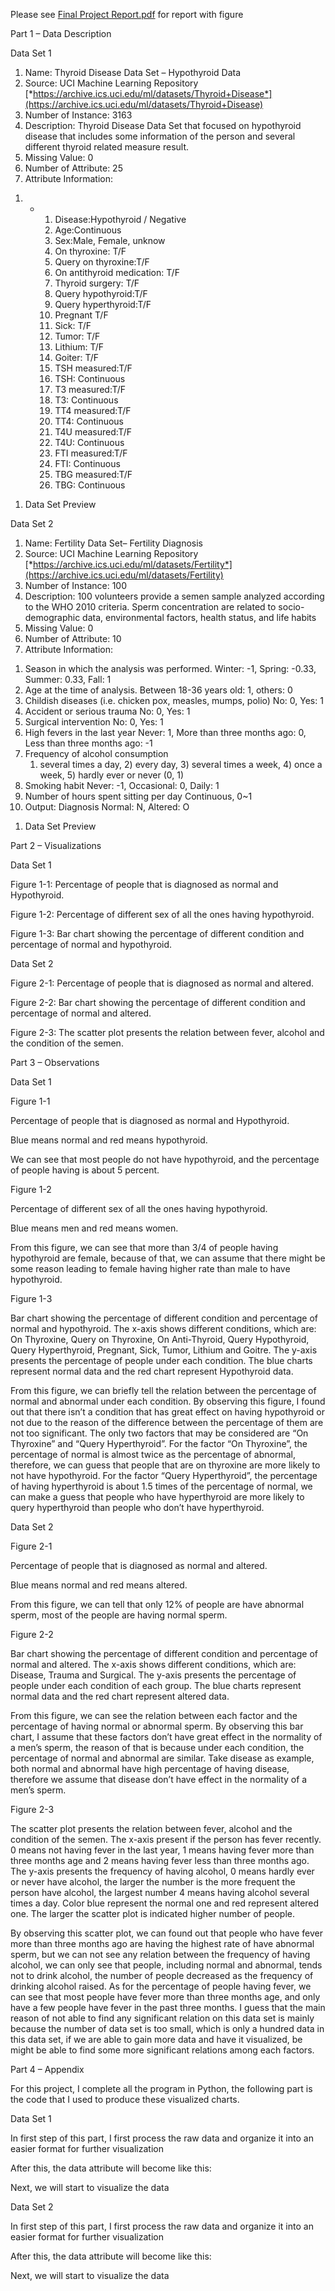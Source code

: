 Please see [Final Project Report.pdf](https://github.com/Jeffreyhung/UPitts_InformationVisualization/blob/master/Final%20Project%20Report.pdf)  for report with figure

Part 1 – Data Description

<span id="anchor"></span>Data Set 1

1.  Name: Thyroid Disease Data Set – Hypothyroid Data
2.  Source: UCI Machine Learning Repository
    [*https://archive.ics.uci.edu/ml/datasets/Thyroid+Disease*](https://archive.ics.uci.edu/ml/datasets/Thyroid+Disease)
3.  Number of Instance: 3163
4.  Description: Thyroid Disease Data Set that focused on hypothyroid disease that includes some information of the person and several different thyroid related measure result.
5.  Missing Value: 0
6.  Number of Attribute: 25
7.  Attribute Information:

<!-- -->

1.  -   1.  Disease:Hypothyroid / Negative
        2.  Age:Continuous
        3.  Sex:Male, Female, unknow
        4.  On thyroxine: T/F
        5.  Query on thyroxine:T/F
        6.  On antithyroid medication: T/F
        7.  Thyroid surgery: T/F
        8.  Query hypothyroid:T/F
        9.  Query hyperthyroid:T/F
        10. Pregnant T/F
        11. Sick: T/F
        12. Tumor: T/F
        13. Lithium: T/F
        14. Goiter: T/F
        15. TSH measured:T/F
        16. TSH: Continuous
        17. T3 measured:T/F
        18. T3: Continuous
        19. TT4 measured:T/F
        20. TT4: Continuous
        21. T4U measured:T/F
        22. T4U: Continuous
        23. FTI measured:T/F
        24. FTI: Continuous
        25. TBG measured:T/F
        26. TBG: Continuous

<!-- -->

1.  Data Set Preview

Data Set 2

1.  Name: Fertility Data Set– Fertility Diagnosis
2.  Source: UCI Machine Learning Repository
    [*https://archive.ics.uci.edu/ml/datasets/Fertility*](https://archive.ics.uci.edu/ml/datasets/Fertility)
3.  Number of Instance: 100
4.  Description: 100 volunteers provide a semen sample analyzed according to the WHO 2010 criteria. Sperm concentration are related to socio-demographic data, environmental factors, health status, and life habits
5.  Missing Value: 0
6.  Number of Attribute: 10
7.  Attribute Information:

<!-- -->

1.  Season in which the analysis was performed.
    Winter: -1, Spring: -0.33, Summer: 0.33, Fall: 1
2.  Age at the time of analysis.
    Between 18-36 years old: 1, others: 0
3.  Childish diseases (i.e. chicken pox, measles, mumps, polio)
    No: 0, Yes: 1
4.  Accident or serious trauma
    No: 0, Yes: 1
5.  Surgical intervention
    No: 0, Yes: 1
6.  High fevers in the last year
    Never: 1, More than three months ago: 0, Less than three months ago: -1
7.  Frequency of alcohol consumption
    1) several times a day, 2) every day, 3) several times a week, 4) once a week, 5) hardly ever or never (0, 1)
8.  Smoking habit
    Never: -1, Occasional: 0, Daily: 1
9.  Number of hours spent sitting per day
    Continuous, 0~1
10. Output: Diagnosis
    Normal: N, Altered: O

<!-- -->

1.  Data Set Preview

Part 2 – Visualizations

Data Set 1

Figure 1-1: Percentage of people that is diagnosed as normal and Hypothyroid.

Figure 1-2: Percentage of different sex of all the ones having hypothyroid.

Figure 1-3: Bar chart showing the percentage of different condition and percentage of normal and hypothyroid.

Data Set 2

Figure 2-1: Percentage of people that is diagnosed as normal and altered.

Figure 2-2: Bar chart showing the percentage of different condition and percentage of normal and altered.

Figure 2-3: The scatter plot presents the relation between fever, alcohol and the condition of the semen.

Part 3 – Observations

Data Set 1

Figure 1-1

Percentage of people that is diagnosed as normal and Hypothyroid.

Blue means normal and red means hypothyroid.

We can see that most people do not have hypothyroid, and the percentage of people having is about 5 percent.

Figure 1-2

Percentage of different sex of all the ones having hypothyroid.

Blue means men and red means women.

From this figure, we can see that more than 3/4 of people having hypothyroid are female, because of that, we can assume that there might be some reason leading to female having higher rate than male to have hypothyroid.

Figure 1-3

Bar chart showing the percentage of different condition and percentage of normal and hypothyroid. The x-axis shows different conditions, which are: On Thyroxine, Query on Thyroxine, On Anti-Thyroid, Query Hypothyroid, Query Hyperthyroid, Pregnant, Sick, Tumor, Lithium and Goitre. The y-axis presents the percentage of people under each condition. The blue charts represent normal data and the red chart represent Hypothyroid data.

From this figure, we can briefly tell the relation between the percentage of normal and abnormal under each condition. By observing this figure, I found out that there isn’t a condition that has great effect on having hypothyroid or not due to the reason of the difference between the percentage of them are not too significant. The only two factors that may be considered are “On Thyroxine” and “Query Hyperthyroid”. For the factor “On Thyroxine”, the percentage of normal is almost twice as the percentage of abnormal, therefore, we can guess that people that are on thyroxine are more likely to not have hypothyroid. For the factor “Query Hyperthyroid”, the percentage of having hyperthyroid is about 1.5 times of the percentage of normal, we can make a guess that people who have hyperthyroid are more likely to query hyperthyroid than people who don’t have hyperthyroid.

Data Set 2

Figure 2-1

Percentage of people that is diagnosed as normal and altered.

Blue means normal and red means altered.

From this figure, we can tell that only 12% of people are have abnormal sperm, most of the people are having normal sperm.

Figure 2-2

Bar chart showing the percentage of different condition and percentage of normal and altered. The x-axis shows different conditions, which are: Disease, Trauma and Surgical. The y-axis presents the percentage of people under each condition of each group. The blue charts represent normal data and the red chart represent altered data.

From this figure, we can see the relation between each factor and the percentage of having normal or abnormal sperm. By observing this bar chart, I assume that these factors don’t have great effect in the normality of a men’s sperm, the reason of that is because under each condition, the percentage of normal and abnormal are similar. Take disease as example, both normal and abnormal have high percentage of having disease, therefore we assume that disease don’t have effect in the normality of a men’s sperm.

Figure 2-3

The scatter plot presents the relation between fever, alcohol and the condition of the semen. The x-axis present if the person has fever recently. 0 means not having fever in the last year, 1 means having fever more than three months age and 2 means having fever less than three months ago. The y-axis presents the frequency of having alcohol, 0 means hardly ever or never have alcohol, the larger the number is the more frequent the person have alcohol, the largest number 4 means having alcohol several times a day. Color blue represent the normal one and red represent altered one. The larger the scatter plot is indicated higher number of people.

By observing this scatter plot, we can found out that people who have fever more than three months ago are having the highest rate of have abnormal sperm, but we can not see any relation between the frequency of having alcohol, we can only see that people, including normal and abnormal, tends not to drink alcohol, the number of people decreased as the frequency of drinking alcohol raised. As for the percentage of people having fever, we can see that most people have fever more than three months age, and only have a few people have fever in the past three months. I guess that the main reason of not able to find any significant relation on this data set is mainly because the number of data set is too small, which is only a hundred data in this data set, if we are able to gain more data and have it visualized, be might be able to find some more significant relations among each factors.

Part 4 – Appendix

For this project, I complete all the program in Python, the following part is the code that I used to produce these visualized charts.

Data Set 1

In first step of this part, I first process the raw data and organize it into an easier format for further visualization

After this, the data attribute will become like this:

Next, we will start to visualize the data

Data Set 2

In first step of this part, I first process the raw data and organize it into an easier format for further visualization

After this, the data attribute will become like this:

Next, we will start to visualize the data
